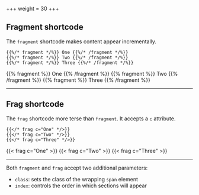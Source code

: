 +++
weight = 30
+++

## Fragment shortcode

The `fragment` shortcode makes content appear incrementally.

```
{{%/* fragment */%}} One {{%/* /fragment */%}}
{{%/* fragment */%}} Two {{%/* /fragment */%}}
{{%/* fragment */%}} Three {{%/* /fragment */%}}
```

{{% fragment %}} One {{% /fragment %}}
{{% fragment %}} Two {{% /fragment %}}
{{% fragment %}} Three {{% /fragment %}}

---

## Frag shortcode

The `frag` shortcode more terse than `fragment`. It accepts a `c` attribute.

```
{{</* frag c="One" */>}}
{{</* frag c="Two" */>}}
{{</* frag c="Three" */>}}
```

{{< frag c="One" >}}
{{< frag c="Two" >}}
{{< frag c="Three" >}}

---

Both `fragment` and `frag` accept two additional parameters:

- `class`: sets the class of the wrapping `span` element
- `index`: controls the order in which sections will appear


